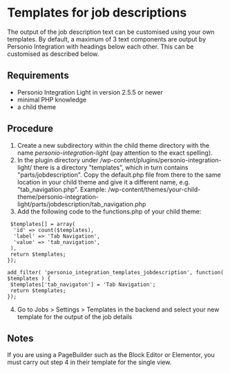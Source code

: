 # Templates for job descriptions

The output of the job description text can be customised using your own templates. By default, a maximum of 3 text components are output by Personio Integration with headings below each other. This can be customised as described below.

## Requirements

* Personio Integration Light in version 2.5.5 or newer
* minimal PHP knowledge
* a child theme

## Procedure

1. Create a new subdirectory within the child theme directory with the name _personio-integration-light_ (pay attention to the exact spelling).
2. In the plugin directory under /wp-content/plugins/personio-integration-light/ there is a directory "templates", which in turn contains "parts/jobdescription". Copy the default.php file from there to the same location in your child theme and give it a different name, e.g. "tab_navigation.php".
   Example: /wp-content/themes/your-child-theme/personio-integration-light/parts/jobdescription/tab_navigation.php
3. Add the following code to the functions.php of your child theme:

```add_filter( 'personio_integration_rest_templates_jobdescription', function( $templates ) {
 $templates[] = array(
  'id' => count($templates),
  'label' => 'Tab Navigation',
  'value' => 'tab_navigation',
 ),
 return $templates;
});

add_filter( 'personio_integration_templates_jobdescription', function( $templates ) {
 $templates['tab_navigaton'] = 'Tab Navigation';
 return $templates;
});
```
4. Go to Jobs > Settings > Templates in the backend and select your new template for the output of the job details

## Notes

If you are using a PageBuilder such as the Block Editor or Elementor, you must carry out step 4 in their template for the single view.
